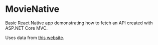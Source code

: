 # MovieNative

Basic React Native app demonstrating how to fetch an API created with ASP.NET Core MVC.

Uses data from [this website](https://enscmovie.azurewebsites.net/Movies).
